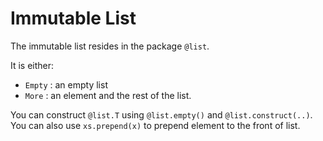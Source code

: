 # Immutable List

The immutable list resides in the package `@list`.

It is either:

- `Empty` : an empty list
- `More` : an element and the rest of the list.

You can construct `@list.T` using `@list.empty()` and `@list.construct(..)`. You can also use `xs.prepend(x)` to prepend element to the front of list.
